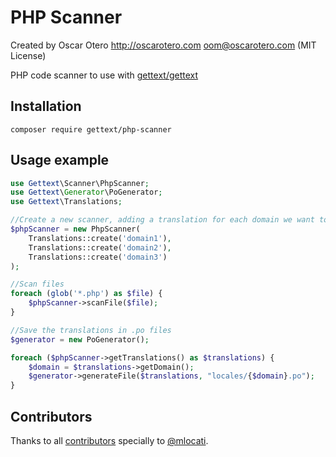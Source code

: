 # PHP Scanner

Created by Oscar Otero <http://oscarotero.com> <oom@oscarotero.com> (MIT License)

PHP code scanner to use with [gettext/gettext](https://github.com/php-gettext/Gettext)

## Installation

```
composer require gettext/php-scanner
```

## Usage example

```php
use Gettext\Scanner\PhpScanner;
use Gettext\Generator\PoGenerator;
use Gettext\Translations;

//Create a new scanner, adding a translation for each domain we want to get:
$phpScanner = new PhpScanner(
    Translations::create('domain1'),
    Translations::create('domain2'),
    Translations::create('domain3')
);

//Scan files
foreach (glob('*.php') as $file) {
    $phpScanner->scanFile($file);
}

//Save the translations in .po files
$generator = new PoGenerator();

foreach ($phpScanner->getTranslations() as $translations) {
    $domain = $translations->getDomain();
    $generator->generateFile($translations, "locales/{$domain}.po");
}
```

## Contributors

Thanks to all [contributors](https://github.com/oscarotero/Gettext/graphs/contributors) specially to [@mlocati](https://github.com/mlocati).
